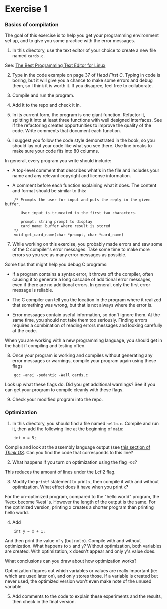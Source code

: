 # Exercise 1

### Basics of compilation

The goal of this exercise is to help you get your programming environment
set up, and to give you some practice with the error messages.

1.  In this directory, use the text editor of your choice to create a new file
named `cards.c`.

See: [The Best Programming Text Editor for
Linux](http://lifehacker.com/5911460/the-best-programming-text-editor-for-linux)

2.  Type in the code example on page 37 of *Head First C*.  Typing in
code is boring, but it will give you a chance to make some errors and
debug them, so I think it is worth it.  If you disagree, feel free to
collaborate.

3. Compile and run the program.

4. Add it to the repo and check it in.

5. In its current form, the program is one giant function.  Refactor
it, splitting it into at least three functions with well designed
interfaces.  See if the refactoring creates opportunities to improve
the quality of the code.  Write comments that document each function.

6. I suggest you follow the code style demonstrated in the book,
so you should lay out your code like what you see there.  Use line
breaks to make sure your code fits into 80 columns.

In general, every program you write should include:

* A top-level comment that describes what's in the file and includes
   your name and any relevant copyright and license information.

* A comment before each function explaining what it does.  The content
   and format should be similar to this:

```
    /* Prompts the user for input and puts the reply in the given buffer.

       User input is truncated to the first two characters.

       prompt: string prompt to display
       card_name: buffer where result is stored
    */
    void get_card_name(char *prompt, char *card_name)
```

7. While working on this exercise, you probably made errors and saw
some of the C compiler's error messages.  Take some time to make more
errors so you see as many error messages as possible.

Some tips that might help you debug C programs:

*  If a program contains a syntax error, it throws off the compiler,
   often causing it to generate a long cascade of additional error
   messages, even if there are no additional errors.  In general, only
   the first error message is reliable.

*  The C compiler can tell you the location in the program where it
   realized that something was wrong, but that is not always where the
   error is.

*  Error messages contain useful information, so don't ignore them.  At
   the same time, you should not take them too seriously.  Finding
   errors requires a combination of reading errors messages and
   looking carefully at the code.

When you are working with a new programming language, you should get
in the habit if compiling and testing often.


8. Once your program is working and compiles without generating any
error messages or warnings, compile your program again using these
flags

```
    gcc -ansi -pedantic -Wall cards.c
```

Look up what these flags do.  Did you get additional warnings?  See if
you can get your program to compile cleanly with these flags.

9.  Check your modified program into the repo.

### Optimization

1.  In this directory, you should find a file named `hello.c`.  Compile and
run it, then add the following line at the beginning of `main`:

```
    int x = 5;
```

Compile and look at the assembly language output (see [this section of
*Think OS*](http://greenteapress.com/thinkos/html/thinkos002.html#toc8).
Can you find the code that corresponds to this line?

2. What happens if you turn on optimization using the flag `-O2`?

This reduces the amount of lines under the Lcfi2 flag.

3. Modify the `printf` statement to print `x`, then compile it with and
without optimization.  What effect does it have when you print `x`?

For the un-optimized program, compared to the "hello world" program, the %ecx become %esi 's. However the length of the output is the same.
For the optimized version, printing x creates a shorter program than printing hello world.

4. Add

```
    int y = x + 1;
```

And then print the value of `y` (but not `x`).  Compile with and without
optimization.  What happens to `x` and `y`?
Without optimization, both variables are created. With optimization, x doesn't appear and only y's value does.

What conclusions can you draw about how optimization works?

Optimization figures out which variables or values are really important (ie: which are used later on), and only stores those. If a variable is created but never used, the optimized version won't even make note of the unused variable.

5. Add comments to the code to explain these experiments and the results,
then check in the final version.
